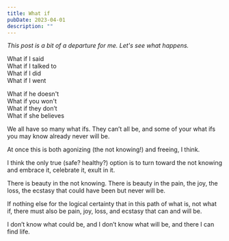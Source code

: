 ```yaml
---
title: What if
pubDate: 2023-04-01
description: ""
---
```


_This post is a bit of a departure for me. Let's see what happens._

What if I said  
What if I talked to  
What if I did  
What if I went

What if he doesn't  
What if you won't  
What if they don’t  
What if she believes

We all have so many what ifs. They can’t all be, and some of your what ifs you may know already never will be.

At once this is both agonizing (the not knowing!) and freeing, I think.

I think the only true (safe? healthy?) option is to turn toward the not knowing and embrace it, celebrate it, exult in it.

There is beauty in the not knowing. There is beauty in the pain, the joy, the loss, the ecstasy that could have been but never will be.

If nothing else for the logical certainty that in this path of what is, not what if, there must also be pain, joy, loss, and ecstasy that can and will be.

I don’t know what could be, and I don’t know what will be, and there I can find life.
